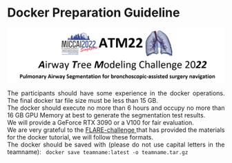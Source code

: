# Docker Preparation Guideline
<div align=center><img src="https://raw.githubusercontent.com/Puzzled-Hui/puzzled-hui.github.io/main/ATM/figures/titlepage.png"></div>

<!-- ## Under Construction ...  -->
<p style= "text-align:justify">
The participants should have some experience in the docker operations. The final docker tar file size must be less than 15 GB.
<br> 
The docker should execute no more than 6 hours and occupy no more than 16 GB GPU Memory at best to generate the segmentation test results.
<br> 
We will provide a GeForce RTX 3090 or a V100 for fair evaluation.
<br> 
We are very grateful to the <a href="https://flare.grand-challenge.org/"> FLARE-challenge </a> that has provided the materials for the docker 
tutorial, we will follow these formats.
<br> 
The docker should be saved with (please do not use capital letters in the teamname): <code> docker save teamname:latest -o teamname.tar.gz </code>
<br> 


</p>
